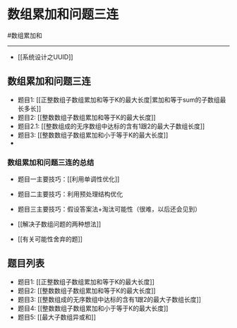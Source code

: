 # 数组累加和问题三连

#数组累加和

---

- [[系统设计之UUID]]

## 数组累加和问题三连
- 题目1: [[正整数组子数组累加和等于K的最大长度|累加和等于sum的子数组最长多长]] 
- 题目2: [[整数数组子数组累加和等于K的最大长度]] 
- 题目2.1: [[整数组成的无序数组中达标的含有1跟2的最大子数组长度]] 
- 题目3: [[整数数组子数组累加和小于等于K的最大长度]]
- 
### 数组累加和问题三连的总结
- 题目一主要技巧：[[利用单调性优化]]
- 题目二主要技巧：利用预处理结构优化
- 题目三主要技巧：假设答案法+淘汰可能性（很难，以后还会见到）

- [[解决子数组问题的两种想法]]
- [[有关可能性舍弃的题]]


## 题目列表
- 题目1: [[正整数组子数组累加和等于K的最大长度]]   
- 题目2: [[整数数组子数组累加和等于K的最大长度]]   
- 题目3: [[整数组成的无序数组中达标的含有1跟2的最大子数组长度]]   
- 题目4: [[整数数组子数组累加和小于等于K的最大长度]]  
- 题目5: [[最大子数组异或和]]  

